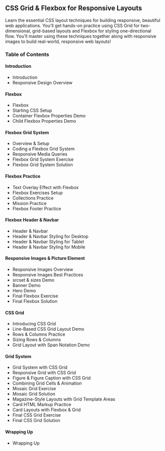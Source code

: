 ## CSS Grid & Flexbox for Responsive Layouts

Learn the essential CSS layout techniques for building responsive, beautiful web applications. You'll get hands-on practice using CSS Grid for two-dimensional, grid-based layouts and Flexbox for styling one-directional flow. You'll master using these techniques together along with responsive images to build real-world, responsive web layouts!

<!-- Course Website (https://frontendmasters.github.io/grid-flexbox-v2/) -->

### Table of Contents
#### Introduction
- Introduction
- Responsive Design Overview

#### Flexbox
- Flexbox
- Starting CSS Setup
- Container Flexbox Properties Demo
- Child Flexbox Properties Demo

#### Flexbox Grid System
- Overview & Setup
- Coding a Flexbox Grid System
- Responsive Media Queries
- Flexbox Grid System Exercise
- Flexbox Grid System Solution

#### Flexbox Practice
- Text Overlay Effect with Flexbox
- Flexbox Exercises Setup
- Collections Practice
- Mission Practice
- Flexbox Footer Practice

#### Flexbox Header & Navbar
- Header & Navbar
- Header & Navbar Styling for Desktop
- Header & Navbar Styling for Tablet
- Header & Navbar Styling for Mobile

#### Responsive Images & Picture Element
- Responsive Images Overview
- Responsive Images Best Practices
- srcset & sizes Demo
- Banner Demo
- Hero Demo
- Final Flexbox Exercise
- Final Flexbox Solution

#### CSS Grid
- Introducing CSS Grid
- Line-Based CSS Grid Layout Demo
- Rows & Columns Practice
- Sizing Rows & Columns
- Grid Layout with Span Notation Demo

#### Grid System
- Grid System with CSS Grid
- Responsive Grid with CSS Grid
- Figure & Figure Caption with CSS Grid
- Combining Grid Cells & Animation
- Mosaic Grid Exercise
- Mosaic Grid Solution
- Magazine-Style Layouts with Grid Template Areas
- Card HTML Markup Practice
- Card Layouts with Flexbox & Grid
- Final CSS Grid Exercise
- Final CSS Grid Solution

#### Wrapping Up
- Wrapping Up
